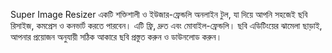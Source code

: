 Super Image Resizer একটি শক্তিশালী ও ইউজার-ফ্রেন্ডলি অনলাইন টুল, যা দিয়ে আপনি সহজেই ছবি রিসাইজ, কমপ্রেস ও কনভার্ট করতে পারবেন। এটি ফ্রি, দ্রুত এবং মোবাইল-ফ্রেন্ডলি। ছবি এডিটিংয়ের ঝামেলা ছাড়াই, আপনার প্রয়োজন অনুযায়ী সঠিক আকারে ছবি প্রস্তুত করুন ও ডাউনলোড করুন।

